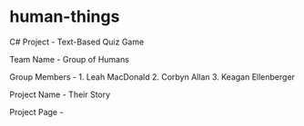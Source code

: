 # human-things
C# Project - Text-Based Quiz Game

Team Name - Group of Humans

Group Members - 1. Leah MacDonald
                2. Corbyn Allan
                3. Keagan Ellenberger

Project Name - Their Story

Project Page -
